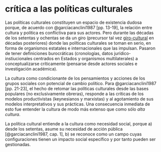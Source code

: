 # crítica a las políticas culturales

Las políticas culturales constituyen un espacio de existencia dudosa porque, de acuerdo con @garciacanclini1987 [pp. 13-19], la relación entre cultura y política es conflictiva para sus actores. Pero durante las décadas de los setentas y ochentas se da un giro (precursor tal vez [giro-cultural](giro-cultural.md) en décadas posteriores) donde las políticas culturales se toman en serio, en forma de organismos estatales e internacionales que las impulsan. Pasaron de tener definiciones burocráticas (cronologías, datos jurídico-instiucionales centrados en Estados y organismos multilaterales) a conceptualizarse críticamente (pensarse desde actores sociales e investigación académica).

La cultura como condicionante de los pensamientos y acciones de los grupos sociales con potencial de cambio político. Para @garciacanclini1987 [pp. 21-23], el hecho de retomar las políticas culturales desde las bases populares (no exclusivamente obreras), responde a las críticas de los modelos productivistas (keynesianos y marxistas) y al agotamiento de sus modelos interpretativos y sus prácticas. Una consecuencia inmediata de esto fue entender la cultura de modo más extenso que como sólo *alta cultura*.

La política cultural entiende a la cultura como necesidad social, porque a) desde los setentas, asume su necesidad de acción pública [@garciacanclini1987, cap. 1], b) se reconoce como un campo cuyas configuraciones tienen un impacto social específico y por tanto pueden ser gestionadas.

